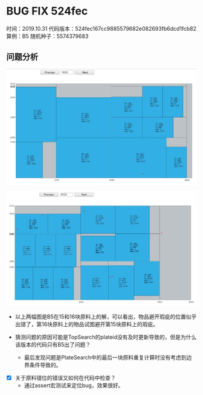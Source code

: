 # BUG FIX 524fec

时间：2019.10.31
代码版本：524fec167cc9885579682e082693fb6dcd1fcb82
算例：B5
随机种子：5574379683

## 问题分析

![img](Imgs/524fec_B5_1.jpg)

![img](Imgs/524fec_B5_2.jpg)

+ 以上两幅图是B5在15和16块原料上的解，可以看出，物品避开瑕疵的位置似乎出错了，第16块原料上的物品试图避开第15块原料上的瑕疵。

+ 猜测问题的原因可能是TopSearch的plateid没有及时更新导致的，但是为什么该版本的代码只有B5出了问题？
    - 最后发现问题是PlateSearch中的最后一块原料重复计算时没有考虑到边界条件导致的。

+ [x] 关于原料错位的错误又如何在代码中检查？
    - 通过assert宏测试来定位bug，效果很好。